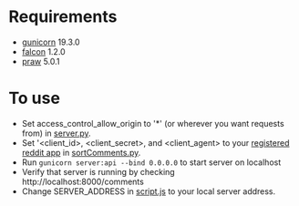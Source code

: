 
# Requirements

-  [gunicorn](http://gunicorn.org) 19.3.0
- [falcon](https://falconframework.org/) 1.2.0
- [praw](https://praw.readthedocs.io/en/latest/) 5.0.1

# To use
- Set access_control_allow_origin to '*' (or wherever you want requests from) in [server.py](server.py).
- Set '<client_id>, <client_secret>, and <client_agent> to your [registered reddit app](https://www.reddit.com/prefs/apps/) in [sortComments.py](RedditCommentSearchPckg/sortComments.py).
-  Run `gunicorn server:api --bind 0.0.0.0` to start server on localhost
-  Verify that server is running by checking http://localhost:8000/comments 
-  Change SERVER_ADDRESS in [script.js](../website/script.js) to your local server address.

